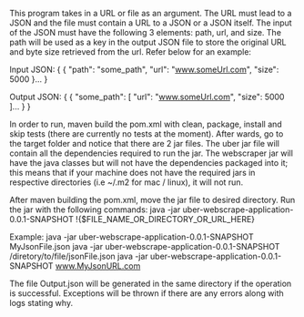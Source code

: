 This program takes in a URL or file as an argument. The URL must lead to a JSON and the file must contain a URL to a 
JSON or a JSON itself. The input of the JSON must have the following 3 elements: path, url, and size. The path will
be used as a key in the output JSON file to store the original URL and byte size retrieved from the url. Refer below for an example:

Input JSON:
{
  {
    "path": "some_path",
    "url": "www.someUrl.com",
    "size": 5000
  }...
}

Output JSON:
{
  {
    "some_path": [
      "url": "www.someUrl.com",
      "size": 5000
    ]...
  }
}

In order to run, maven build the pom.xml with clean, package, install and skip tests (there are currently no tests at the moment). After wards, go to the target folder and notice that there are 2 jar files. 
The uber jar file will contain all the dependencies required to run the jar. 
The webscraper jar will have the java classes but will not have the dependencies packaged into it; this means that if your machine does not have the required jars in respective directories (i.e ~/.m2 for mac / linux), it will not
run.

After maven building the pom.xml, move the jar file to desired directory. Run the jar with the following commands:
java -jar uber-webscrape-application-0.0.1-SNAPSHOT !{$FILE_NAME_OR_DIRECTORY_OR_URL_HERE}

Example: java -jar uber-webscrape-application-0.0.1-SNAPSHOT MyJsonFile.json
         java -jar uber-webscrape-application-0.0.1-SNAPSHOT /diretory/to/file/jsonFile.json
         java -jar uber-webscrape-application-0.0.1-SNAPSHOT www.MyJsonURL.com

The file Output.json will be generated in the same directory if the operation is successful. 
Exceptions will be thrown if there are any errors along with logs stating why.


